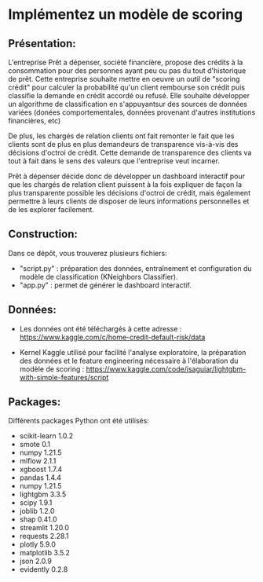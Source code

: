 # Implémentez un modèle de scoring
## Présentation:
L'entreprise Prêt a dépenser, société financière, propose des crédits à la consommation pour des personnes ayant peu ou
pas du tout d'historique de prêt. 
Cette entreprise souhaite mettre en oeuvre un outil de "scoring crédit" pour calculer la probabilité qu'un client 
rembourse son crédit 
puis classifie la demande en crédit accordé ou refusé.
Elle souhaite développer un algorithme de classification en s'appuyantsur des sources de données variées (donées 
comportementales, données provenant d'autres institutions financières, etc)

De plus, les chargés de relation clients ont fait remonter le fait que les clients sont de plus en plus demandeurs de
transparence vis-à-vis des décisions d'octroi de crédit.
Cette demande de transparence des clients va tout à fait dans le sens des valeurs que l'entreprise veut incarner.

Prêt à dépenser décide donc de développer un dashboard interactif pour que les chargés de relation client puissent à 
la fois expliquer de façon la plus transparente possible les décisions d'octroi de crédit, mais également permettre à
leurs clients de disposer de leurs informations personnelles et de les explorer facilement.

## Construction:
Dans ce dépôt, vous trouverez plusieurs fichiers:

- "script.py" : préparation des données, entraînement et configuration du modèle de classification
(KNeighbors Classifier).
- "app.py" : permet de générer le dashboard interactif.

## Données: 
- Les données ont été téléchargés à cette adresse : https://www.kaggle.com/c/home-credit-default-risk/data

- Kernel Kaggle utilisé pour facilité l'analyse exploratoire, la préparation des données et le feature engineering 
nécessaire à l'élaboration du modèle de scoring : https://www.kaggle.com/code/jsaguiar/lightgbm-with-simple-features/script

## Packages: 
Différents packages Python ont été utilisés: 

- scikit-learn 1.0.2
- smote 0.1
- numpy 1.21.5
- mlflow 2.1.1
- xgboost 1.7.4
- pandas 1.4.4
- numpy 1.21.5
- lightgbm 3.3.5
- scipy 1.9.1
- joblib 1.2.0
- shap 0.41.0
- streamlit 1.20.0
- requests 2.28.1
- plotly 5.9.0
- matplotlib 3.5.2
- json 2.0.9
- evidently 0.2.8


